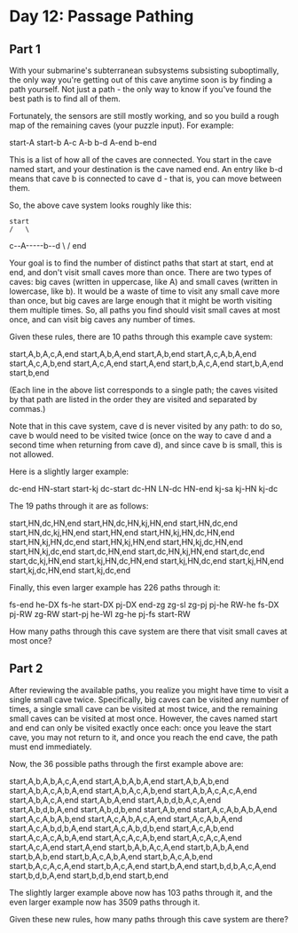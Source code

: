 # Day 12: Passage Pathing

## Part 1

With your submarine's subterranean subsystems subsisting suboptimally, the only way you're getting out of this cave anytime soon is by finding a path yourself. Not just a path - the only way to know if you've found the best path is to find all of them.

Fortunately, the sensors are still mostly working, and so you build a rough map of the remaining caves (your puzzle input). For example:

start-A
start-b
A-c
A-b
b-d
A-end
b-end

This is a list of how all of the caves are connected. You start in the cave named start, and your destination is the cave named end. An entry like b-d means that cave b is connected to cave d - that is, you can move between them.

So, the above cave system looks roughly like this:

    start
    /   \
c--A-----b--d
    \   /
     end

Your goal is to find the number of distinct paths that start at start, end at end, and don't visit small caves more than once. There are two types of caves: big caves (written in uppercase, like A) and small caves (written in lowercase, like b). It would be a waste of time to visit any small cave more than once, but big caves are large enough that it might be worth visiting them multiple times. So, all paths you find should visit small caves at most once, and can visit big caves any number of times.

Given these rules, there are 10 paths through this example cave system:

start,A,b,A,c,A,end
start,A,b,A,end
start,A,b,end
start,A,c,A,b,A,end
start,A,c,A,b,end
start,A,c,A,end
start,A,end
start,b,A,c,A,end
start,b,A,end
start,b,end

(Each line in the above list corresponds to a single path; the caves visited by that path are listed in the order they are visited and separated by commas.)

Note that in this cave system, cave d is never visited by any path: to do so, cave b would need to be visited twice (once on the way to cave d and a second time when returning from cave d), and since cave b is small, this is not allowed.

Here is a slightly larger example:

dc-end
HN-start
start-kj
dc-start
dc-HN
LN-dc
HN-end
kj-sa
kj-HN
kj-dc

The 19 paths through it are as follows:

start,HN,dc,HN,end
start,HN,dc,HN,kj,HN,end
start,HN,dc,end
start,HN,dc,kj,HN,end
start,HN,end
start,HN,kj,HN,dc,HN,end
start,HN,kj,HN,dc,end
start,HN,kj,HN,end
start,HN,kj,dc,HN,end
start,HN,kj,dc,end
start,dc,HN,end
start,dc,HN,kj,HN,end
start,dc,end
start,dc,kj,HN,end
start,kj,HN,dc,HN,end
start,kj,HN,dc,end
start,kj,HN,end
start,kj,dc,HN,end
start,kj,dc,end

Finally, this even larger example has 226 paths through it:

fs-end
he-DX
fs-he
start-DX
pj-DX
end-zg
zg-sl
zg-pj
pj-he
RW-he
fs-DX
pj-RW
zg-RW
start-pj
he-WI
zg-he
pj-fs
start-RW

How many paths through this cave system are there that visit small caves at most once?

## Part 2
After reviewing the available paths, you realize you might have time to visit a single small cave twice. Specifically, big caves can be visited any number of times, a single small cave can be visited at most twice, and the remaining small caves can be visited at most once. However, the caves named start and end can only be visited exactly once each: once you leave the start cave, you may not return to it, and once you reach the end cave, the path must end immediately.

Now, the 36 possible paths through the first example above are:

start,A,b,A,b,A,c,A,end
start,A,b,A,b,A,end
start,A,b,A,b,end
start,A,b,A,c,A,b,A,end
start,A,b,A,c,A,b,end
start,A,b,A,c,A,c,A,end
start,A,b,A,c,A,end
start,A,b,A,end
start,A,b,d,b,A,c,A,end
start,A,b,d,b,A,end
start,A,b,d,b,end
start,A,b,end
start,A,c,A,b,A,b,A,end
start,A,c,A,b,A,b,end
start,A,c,A,b,A,c,A,end
start,A,c,A,b,A,end
start,A,c,A,b,d,b,A,end
start,A,c,A,b,d,b,end
start,A,c,A,b,end
start,A,c,A,c,A,b,A,end
start,A,c,A,c,A,b,end
start,A,c,A,c,A,end
start,A,c,A,end
start,A,end
start,b,A,b,A,c,A,end
start,b,A,b,A,end
start,b,A,b,end
start,b,A,c,A,b,A,end
start,b,A,c,A,b,end
start,b,A,c,A,c,A,end
start,b,A,c,A,end
start,b,A,end
start,b,d,b,A,c,A,end
start,b,d,b,A,end
start,b,d,b,end
start,b,end

The slightly larger example above now has 103 paths through it, and the even larger example now has 3509 paths through it.

Given these new rules, how many paths through this cave system are there?
